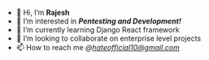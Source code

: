 - 👋 Hi, I’m <b>Rajesh</b>
- 👀 I’m interested in <b><i>Pentesting and Development!</i></b>
- 🌱 I’m currently learning Django React framework
- 💞️ I’m looking to collaborate on enterprise level projects
- 📫 How to reach me <i>@hateofficial10@gmail.com</i>

<!---
Rajeshvlb/Rajeshvlb is a ✨ special ✨ repository because its `README.md` (this file) appears on your GitHub profile.
You can click the Preview link to take a look at your changes.
--->
